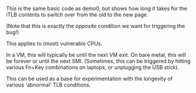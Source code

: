 This is the same basic code as demo0, but shows how long it takes for the
iTLB contents to switch over from the old to the new page.

(Note that this is exactly the _opposite_ condition we want for triggering
the bug!)

This applies to (most) vulnerable CPUs.

In a VM, this will typically be until the next VM exit.
On bare metal, this will be forever or until the next SMI.
(Sometimes, this can be triggered by hitting various Fn+Key combinations
on laptops, or unplugging the USB stick).

This can be used as a base for experimentation with the longevity of various
'abnormal' TLB conditions.
